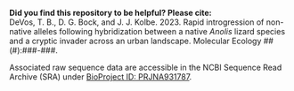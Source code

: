 __Did you find this repository to be helpful? Please cite:__  
DeVos, T. B., D. G. Bock, and J. J. Kolbe. 2023. Rapid introgression of non-native alleles following hybridization between a native _Anolis_ lizard species and a cryptic invader across an urban landscape. Molecular Ecology ##(#):###-###.
  
  
Associated raw sequence data are accessible in the NCBI Sequence Read Archive (SRA) under [BioProject ID: PRJNA931787](https://www.ncbi.nlm.nih.gov/bioproject/PRJNA931787/).
